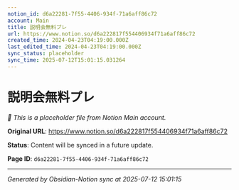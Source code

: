 ```yaml
---
notion_id: d6a22281-7f55-4406-934f-71a6aff86c72
account: Main
title: 説明会無料プレ
url: https://www.notion.so/d6a222817f554406934f71a6aff86c72
created_time: 2024-04-23T04:19:00.000Z
last_edited_time: 2024-04-23T04:19:00.000Z
sync_status: placeholder
sync_time: 2025-07-12T15:01:15.031264
---
```


# 説明会無料プレ

*🔄 This is a placeholder file from Notion Main account.*

**Original URL**: https://www.notion.so/d6a222817f554406934f71a6aff86c72

**Status**: Content will be synced in a future update.

**Page ID**: `d6a22281-7f55-4406-934f-71a6aff86c72`

---

*Generated by Obsidian-Notion sync at 2025-07-12 15:01:15*
